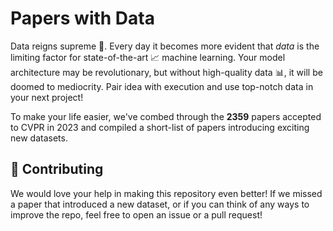 # Papers with Data
Data reigns supreme 🥇. Every day it becomes more evident that *data* is the limiting factor for state-of-the-art 📈 machine learning. Your model architecture may be revolutionary, but without high-quality data 📊, it will be doomed to mediocrity. Pair idea with execution and use top-notch data in your next project!

To make your life easier, we've combed through the **2359** papers accepted to CVPR in 2023 and compiled a short-list of papers introducing exciting new datasets.

## 👋 Contributing
We would love your help in making this repository even better! If we missed a paper that introduced a new dataset, or if you can think of any ways to improve the repo, feel free to open an issue or a pull request!
